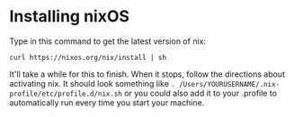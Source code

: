 # Installing nixOS

Type in this command to get the latest version of nix:

`curl https://nixos.org/nix/install | sh`

It'll take a while for this to finish. When it stops, follow the directions about activating nix. It should look something like `. /Users/YOURUSERNAME/.nix-profile/etc/profile.d/nix.sh` or you could also add it to your .profile to automatically run every time you start your machine.


